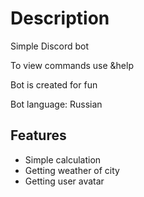 # Description
Simple Discord bot

To view commands use &help

Bot is created for fun

Bot language: Russian

<h2>Features</h2>

- Simple calculation 
- Getting weather of city
- Getting user avatar

